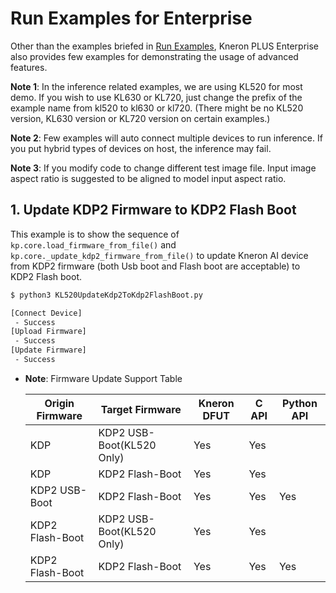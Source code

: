 # Run Examples for Enterprise

Other than the examples briefed in [Run Examples](./run_examples.md), Kneron PLUS Enterprise also provides few examples for demonstrating the usage of advanced features.

**Note 1**: In the inference related examples, we are using KL520 for most demo. If you wish to use KL630 or KL720, just change the prefix of the example name from kl520 to kl630 or kl720. (There might be no KL520 version, KL630 version or KL720 version on certain examples.)

**Note 2**: Few examples will auto connect multiple devices to run inference. If you put hybrid types of devices on host, the inference may fail.

**Note 3**: If you modify code to change different test image file. Input image aspect ratio is suggested to be aligned to model input aspect ratio.

## 1. Update KDP2 Firmware to KDP2 Flash Boot

This example is to show the sequence of `kp.core.load_firmware_from_file()` and `kp.core._update_kdp2_firmware_from_file()` to update Kneron AI device from KDP2 firmware (both Usb boot and Flash boot are acceptable) to KDP2 Flash boot.

```bash
$ python3 KL520UpdateKdp2ToKdp2FlashBoot.py

[Connect Device]
 - Success
[Upload Firmware]
 - Success
[Update Firmware]
 - Success
```

* **Note**: Firmware Update Support Table

    | Origin Firmware | Target Firmware           | Kneron DFUT | C API | Python API |
    | --------------- | ------------------------- | ----------- | ----- | ---------- |
    | KDP             | KDP2 USB-Boot(KL520 Only) | Yes         | Yes   |            |
    | KDP             | KDP2 Flash-Boot           | Yes         | Yes   |            |
    | KDP2 USB-Boot   | KDP2 Flash-Boot           | Yes         | Yes   | Yes        |
    | KDP2 Flash-Boot | KDP2 USB-Boot(KL520 Only) | Yes         | Yes   |            |
    | KDP2 Flash-Boot | KDP2 Flash-Boot           | Yes         | Yes   | Yes        |